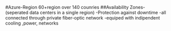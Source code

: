 #Azure-Region
60+region over 140 counries
##Availability Zones-(seperated data centers in a single region)
-Protection against downtime
-all connected through private fiber-optic network
-equiped with indipendent cooling ,power, networks



